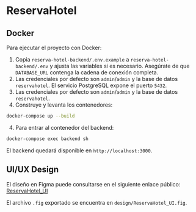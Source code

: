 # ReservaHotel

## Docker

Para ejecutar el proyecto con Docker:

1. Copia `reserva-hotel-backend/.env.example` a `reserva-hotel-backend/.env` y ajusta las variables si es necesario. Asegúrate de que `DATABASE_URL` contenga la cadena de conexión completa.
2. Las credenciales por defecto son `admin`/`admin` y la base de datos `reservahotel`. El servicio PostgreSQL expone el puerto `5432`.
2. Las credenciales por defecto son `admin`/`admin` y la base de datos `reservahotel`.
3. Construye y levanta los contenedores:

```bash
docker-compose up --build
```

4. Para entrar al contenedor del backend:

```bash
docker-compose exec backend sh
```

El backend quedará disponible en `http://localhost:3000`.

## UI/UX Design

El diseño en Figma puede consultarse en el siguiente enlace público:
[ReservaHotel_UI](https://www.figma.com/file/PLACEHOLDER/ReservaHotel_UI)

El archivo `.fig` exportado se encuentra en `design/ReservaHotel_UI.fig`.
